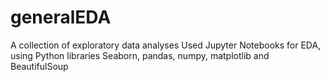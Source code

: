 # generalEDA
A collection of exploratory data analyses
Used Jupyter Notebooks for EDA, using Python libraries Seaborn, pandas, numpy, matplotlib and BeautifulSoup
